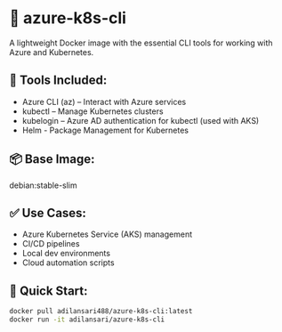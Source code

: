 # 🐳 azure-k8s-cli

A lightweight Docker image with the essential CLI tools for working with Azure and Kubernetes.

## 🔧 Tools Included:

- Azure CLI (az) – Interact with Azure services
- kubectl – Manage Kubernetes clusters
- kubelogin – Azure AD authentication for kubectl (used with AKS)
- Helm - Package Management for Kubernetes

## 📦 Base Image:

debian:stable-slim

## ✅ Use Cases:

- Azure Kubernetes Service (AKS) management
- CI/CD pipelines
- Local dev environments
- Cloud automation scripts

## 🚀 Quick Start:
```bash
docker pull adilansari488/azure-k8s-cli:latest
docker run -it adilansari/azure-k8s-cli
```
